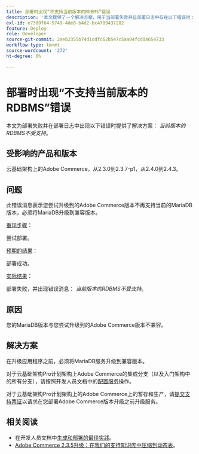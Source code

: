 ```yaml
---
title: 部署时出现“不支持当前版本的RDBMS”错误
description: '本文提供了一个解决方案，用于当部署失败并且部署日志中存在以下错误时： *当前版本的RDBMS不受支持*。'
exl-id: e7300f64-5749-4de8-b4d2-bc4789437282
feature: Deploy
role: Developer
source-git-commit: 2aeb2355b74d1cdfc62b5e7c5aa04fcd0a654733
workflow-type: tm+mt
source-wordcount: '272'
ht-degree: 0%

---
```


# 部署时出现“不支持当前版本的RDBMS”错误

本文为部署失败并在部署日志中出现以下错误时提供了解决方案： *当前版本的RDBMS不受支持*。

## 受影响的产品和版本

云基础架构上的Adobe Commerce，从2.3.0到2.3.7-p1，从2.4.0到2.4.3。

## 问题

此错误消息表示您尝试升级到的Adobe Commerce版本不再支持当前的MariaDB版本，必须将MariaDB升级到兼容版本。


<u>重现步骤</u>：

尝试部署。

<u>预期的结果</u>：

部署成功。

<u>实际结果</u>：

部署失败，并出现错误消息： *当前版本的RDBMS不受支持*。

## 原因

您的MariaDB版本与您尝试升级到的Adobe Commerce版本不兼容。

## 解决方案

在升级应用程序之前，必须将MariaDB服务升级到兼容版本。


对于云基础架构Pro计划架构上Adobe Commerce的集成分支（以及入门架构中的所有分支），请按照开发人员文档中的[配置服务](https://experienceleague.adobe.com/en/docs/commerce-cloud-service/user-guide/configure/service/services-yaml)操作。

对于云基础架构Pro计划架构上的Adobe Commerce上的暂存和生产，请[提交支持票证](/help/help-center-guide/help-center/magento-help-center-user-guide.md#submit-ticket)以请求在您部署Adobe Commerce版本升级之前升级服务。


## 相关阅读

* 在开发人员文档中[生成和部署的最佳实践](https://experienceleague.adobe.com/en/docs/commerce-cloud-service/user-guide/develop/deploy/best-practices#best-practices)。
* [Adobe Commerce 2.3.5升级：在我们的支持知识库中压缩到动态表](https://experienceleague.adobe.com/docs/commerce-operations/implementation-playbook/best-practices/maintenance/commerce-235-upgrade-prerequisites-mariadb.html)。
